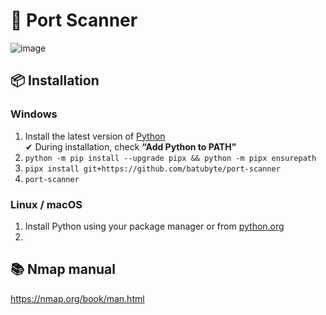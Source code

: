 # 🛜 Port Scanner
![image](https://github.com/user-attachments/assets/31e01990-7348-4016-bd61-97a737fc0941)

## 📦 Installation
### Windows
1. Install the latest version of [Python](https://www.python.org/downloads)  
   ✔ During installation, check **“Add Python to PATH”**
3. ``python -m pip install --upgrade pipx && python -m pipx ensurepath``
4. ``pipx install git+https://github.com/batubyte/port-scanner``
5. ``port-scanner``
### Linux / macOS
1. Install Python using your package manager or from [python.org](https://www.python.org/downloads)
2. 

## 📚 Nmap manual
https://nmap.org/book/man.html
